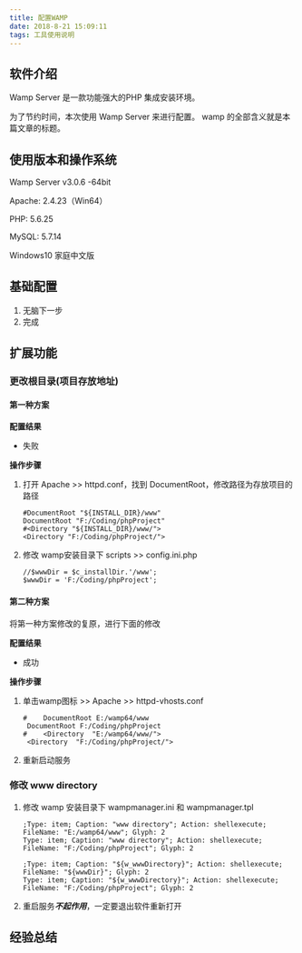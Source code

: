 ```yaml
---
title: 配置WAMP
date: 2018-8-21 15:09:11
tags: 工具使用说明
---
```


## 软件介绍

Wamp Server 是一款功能强大的PHP 集成安装环境。

为了节约时间，本次使用  Wamp Server 来进行配置。 wamp 的全部含义就是本篇文章的标题。

## 使用版本和操作系统

Wamp Server v3.0.6 -64bit

Apache: 2.4.23（Win64）

PHP: 5.6.25

MySQL: 5.7.14

Windows10 家庭中文版

## 基础配置

1. 无脑下一步
2. 完成

## 扩展功能

### 更改根目录(项目存放地址)

#### 第一种方案

**配置结果**

- 失败

**操作步骤**

1. 打开 Apache >> httpd.conf，找到 DocumentRoot，修改路径为存放项目的路径

   ```
   #DocumentRoot "${INSTALL_DIR}/www"
   DocumentRoot "F:/Coding/phpProject"
   #<Directory "${INSTALL_DIR}/www/">
   <Directory "F:/Coding/phpProject/">
   ```

2. 修改 wamp安装目录下 scripts >> config.ini.php

   ```
   //$wwwDir = $c_installDir.'/www';
   $wwwDir = 'F:/Coding/phpProject';
   ```

#### 第二种方案

将第一种方案修改的复原，进行下面的修改

**配置结果**

- 成功

**操作步骤**

1. 单击wamp图标 >> Apache >> httpd-vhosts.conf

   ```
   #	DocumentRoot E:/wamp64/www
   	DocumentRoot F:/Coding/phpProject
   #	<Directory  "E:/wamp64/www/">
   	<Directory  "F:/Coding/phpProject/">
   ```

2. 重新启动服务

### 修改 www directory

1. 修改 wamp 安装目录下 wampmanager.ini 和 wampmanager.tpl

   ```
   ;Type: item; Caption: "www directory"; Action: shellexecute; FileName: "E:/wamp64/www"; Glyph: 2
   Type: item; Caption: "www directory"; Action: shellexecute; FileName: "F:/Coding/phpProject"; Glyph: 2
   ```

   ```
   ;Type: item; Caption: "${w_wwwDirectory}"; Action: shellexecute; FileName: "${wwwDir}"; Glyph: 2
   Type: item; Caption: "${w_wwwDirectory}"; Action: shellexecute; FileName: "F:/Coding/phpProject"; Glyph: 2
   ```

2. 重启服务***不起作用***，一定要退出软件重新打开

## 经验总结